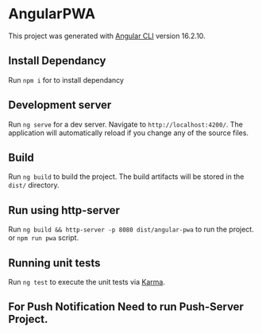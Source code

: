 # AngularPWA

This project was generated with [Angular CLI](https://github.com/angular/angular-cli) version 16.2.10.


## Install Dependancy

Run `npm i` for to install dependancy

## Development server

Run `ng serve` for a dev server. Navigate to `http://localhost:4200/`. The application will automatically reload if you change any of the source files.

## Build

Run `ng build` to build the project. The build artifacts will be stored in the `dist/` directory.

## Run using http-server

Run `ng build && http-server -p 8080 dist/angular-pwa` to run the project.
or `npm run pwa` script.

## Running unit tests

Run `ng test` to execute the unit tests via [Karma](https://karma-runner.github.io).


## For Push Notification Need to run Push-Server Project.